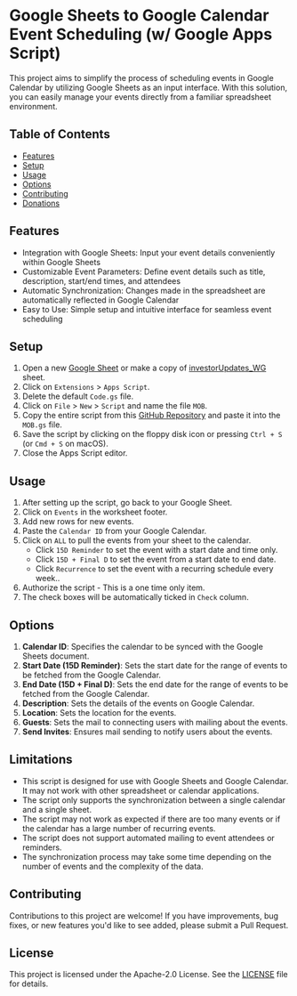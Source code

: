 # Google Sheets to Google Calendar Event Scheduling (w/ Google Apps Script)

This project aims to simplify the process of scheduling events in Google Calendar by utilizing Google Sheets as an input interface. With this solution, you can easily manage your events directly from a familiar spreadsheet environment.

## Table of Contents

- [Features](#features)
- [Setup](#setup)
- [Usage](#usage)
- [Options](#options)
- [Contributing](#contributing)
- [Donations](#donations)

## Features

- Integration with Google Sheets: Input your event details conveniently within Google Sheets
- Customizable Event Parameters: Define event details such as title, description, start/end times, and attendees
- Automatic Synchronization: Changes made in the spreadsheet are automatically reflected in Google Calendar
- Easy to Use: Simple setup and intuitive interface for seamless event scheduling

## Setup

1. Open a new [Google Sheet](https://sheets.google.com) or make a copy of [investorUpdates_WG](https://docs.google.com/spreadsheets/d/1GJ3o32q4cvaWIahB7Qqvqh1qXuu1NgZffxmR5Dyg0Qw/edit?usp=drive_link) sheet.
2. Click on `Extensions` > `Apps Script`.
3. Delete the default `Code.gs` file.
4. Click on `File` > `New` > `Script` and name the file `MOB`.
5. Copy the entire script from this [GitHub Repository](https://github.com/MobinMithun/GoogleSheets_EventScheduling_JS/blob/main/apps_script.gs) and paste it into the `MOB.gs` file.
6. Save the script by clicking on the floppy disk icon or pressing `Ctrl + S` (or `Cmd + S` on macOS).
7. Close the Apps Script editor.

## Usage

1. After setting up the script, go back to your Google Sheet.
2. Click on `Events` in the worksheet footer.
3. Add new rows for new events.
4. Paste the `Calendar ID` from your Google Calendar.
5. Click on `ALL` to pull the events from your sheet to the calendar.
   - Click `15D Reminder` to set the event with a start date and time only.
   - Click `15D + Final D` to set the event from a start date to end date.
   - Click `Recurrence` to set the event with a recurring schedule every week..
6. Authorize the script - This is a one time only item.
7. The check boxes will be automatically ticked in `Check` column.

## Options

1. **Calendar ID**: Specifies the calendar to be synced with the Google Sheets document. 
2. **Start Date (15D Reminder)**: Sets the start date for the range of events to be fetched from the Google Calendar. 
3. **End Date (15D + Final D)**: Sets the end date for the range of events to be fetched from the Google Calendar. 
4. **Description**: Sets the details of the events on Google Calendar.
5. **Location**: Sets the location for the events.
6. **Guests**: Sets the mail to connecting users with mailing about the events.
7. **Send Invites**: Ensures mail sending to notify users about the events.

## Limitations

- This script is designed for use with Google Sheets and Google Calendar. It may not work with other spreadsheet or calendar applications.
- The script only supports the synchronization between a single calendar and a single sheet.
- The script may not work as expected if there are too many events or if the calendar has a large number of recurring events.
- The script does not support automated mailing to event attendees or reminders.
- The synchronization process may take some time depending on the number of events and the complexity of the data.

## Contributing

Contributions to this project are welcome! If you have improvements, bug fixes, or new features you'd like to see added, please submit a Pull Request.

## License

This project is licensed under the Apache-2.0 License. See the [LICENSE](https://github.com/MobinMithun/GoogleSheets_EventScheduling_JS/blob/main/LICENSE) file for details.



